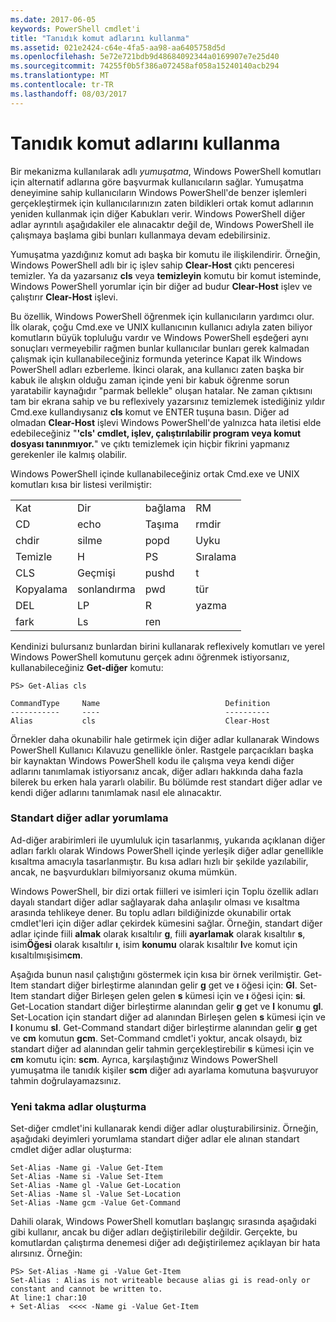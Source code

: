 ```yaml
---
ms.date: 2017-06-05
keywords: PowerShell cmdlet'i
title: "Tanıdık komut adlarını kullanma"
ms.assetid: 021e2424-c64e-4fa5-aa98-aa6405758d5d
ms.openlocfilehash: 5e72e721bdb9d48684092344a0169907e7e25d40
ms.sourcegitcommit: 74255f0b5f386a072458af058a15240140acb294
ms.translationtype: MT
ms.contentlocale: tr-TR
ms.lasthandoff: 08/03/2017
---
```

# <a name="using-familiar-command-names"></a>Tanıdık komut adlarını kullanma
Bir mekanizma kullanılarak adlı *yumuşatma*, Windows PowerShell komutları için alternatif adlarına göre başvurmak kullanıcıların sağlar. Yumuşatma deneyimine sahip kullanıcıların Windows PowerShell'de benzer işlemleri gerçekleştirmek için kullanıcılarınızın zaten bildikleri ortak komut adlarının yeniden kullanmak için diğer Kabukları verir. Windows PowerShell diğer adlar ayrıntılı aşağıdakiler ele alınacaktır değil de, Windows PowerShell ile çalışmaya başlama gibi bunları kullanmaya devam edebilirsiniz.

Yumuşatma yazdığınız komut adı başka bir komutu ile ilişkilendirir. Örneğin, Windows PowerShell adlı bir iç işlev sahip **Clear-Host** çıktı penceresi temizler. Ya da yazarsanız **cls** veya **temizleyin** komutu bir komut isteminde, Windows PowerShell yorumlar için bir diğer ad budur **Clear-Host** işlev ve çalıştırır **Clear-Host** işlevi.

Bu özellik, Windows PowerShell öğrenmek için kullanıcıların yardımcı olur. İlk olarak, çoğu Cmd.exe ve UNIX kullanıcının kullanıcı adıyla zaten biliyor komutların büyük topluluğu vardır ve Windows PowerShell eşdeğeri aynı sonuçları vermeyebilir rağmen bunlar kullanıcılar bunları gerek kalmadan çalışmak için kullanabileceğiniz formunda yeterince Kapat ilk Windows PowerShell adları ezberleme. İkinci olarak, ana kullanıcı zaten başka bir kabuk ile alışkın olduğu zaman içinde yeni bir kabuk öğrenme sorun yaratabilir kaynağıdır "parmak bellekle" oluşan hatalar. Ne zaman çıktısını tam bir ekrana sahip ve bu reflexively yazarsınız temizlemek istediğiniz yıldır Cmd.exe kullandıysanız **cls** komut ve ENTER tuşuna basın. Diğer ad olmadan **Clear-Host** işlevi Windows PowerShell'de yalnızca hata iletisi elde edebileceğiniz "**'cls' cmdlet, işlev, çalıştırılabilir program veya komut dosyası tanınmıyor.**" ve çıktı temizlemek için hiçbir fikrini yapmanız gerekenler ile kalmış olabilir.

Windows PowerShell içinde kullanabileceğiniz ortak Cmd.exe ve UNIX komutları kısa bir listesi verilmiştir:

|||||
|-|-|-|-|
|Kat|Dir|bağlama|RM|
|CD|echo|Taşıma|rmdir|
|chdir|silme|popd|Uyku|
|Temizle|H|PS|Sıralama|
|CLS|Geçmişi|pushd|t|
|Kopyalama|sonlandırma|pwd|tür|
|DEL|LP|R|yazma|
|fark|Ls|ren||

Kendinizi bulursanız bunlardan birini kullanarak reflexively komutları ve yerel Windows PowerShell komutunu gerçek adını öğrenmek istiyorsanız, kullanabileceğiniz **Get-diğer** komutu:

```
PS> Get-Alias cls

CommandType     Name                            Definition
-----------     ----                            ----------
Alias           cls                             Clear-Host
```

Örnekler daha okunabilir hale getirmek için diğer adlar kullanarak Windows PowerShell Kullanıcı Kılavuzu genellikle önler. Rastgele parçacıkları başka bir kaynaktan Windows PowerShell kodu ile çalışma veya kendi diğer adlarını tanımlamak istiyorsanız ancak, diğer adları hakkında daha fazla bilerek bu erken hala yararlı olabilir. Bu bölümde rest standart diğer adlar ve kendi diğer adlarını tanımlamak nasıl ele alınacaktır.

### <a name="interpreting-standard-aliases"></a>Standart diğer adlar yorumlama
Ad-diğer arabirimleri ile uyumluluk için tasarlanmış, yukarıda açıklanan diğer adları farklı olarak Windows PowerShell içinde yerleşik diğer adlar genellikle kısaltma amacıyla tasarlanmıştır. Bu kısa adları hızlı bir şekilde yazılabilir, ancak, ne başvurdukları bilmiyorsanız okuma mümkün.

Windows PowerShell, bir dizi ortak fiilleri ve isimleri için Toplu özellik adları dayalı standart diğer adlar sağlayarak daha anlaşılır olması ve kısaltma arasında tehlikeye dener. Bu toplu adları bildiğinizde okunabilir ortak cmdlet'leri için diğer adlar çekirdek kümesini sağlar. Örneğin, standart diğer adlar içinde fiili **almak** olarak kısaltılır **g**, fiili **ayarlamak** olarak kısaltılır **s**, isim**Öğesi** olarak kısaltılır **ı**, isim **konumu** olarak kısaltılır **l**ve komut için kısaltılmışisim**cm**.

Aşağıda bunun nasıl çalıştığını göstermek için kısa bir örnek verilmiştir. Get-Item standart diğer birleştirme alanından gelir **g** get ve **ı** öğesi için: **GI**. Set-Item standart diğer Birleşen gelen gelen **s** kümesi için ve **ı** öğesi için: **si**. Get-Location standart diğer birleştirme alanından gelir **g** get ve **l** konumu **gl**. Set-Location için standart diğer ad alanından Birleşen gelen **s** kümesi için ve **l** konumu **sl**. Get-Command standart diğer birleştirme alanından gelir **g** get ve **cm** komutun **gcm**. Set-Command cmdlet'i yoktur, ancak olsaydı, biz standart diğer ad alanından gelir tahmin gerçekleştirebilir **s** kümesi için ve **cm** komutu için: **scm**. Ayrıca, karşılaştığınız Windows PowerShell yumuşatma ile tanıdık kişiler **scm** diğer adı ayarlama komutuna başvuruyor tahmin doğrulayamazsınız.

### <a name="creating-new-aliases"></a>Yeni takma adlar oluşturma
Set-diğer cmdlet'ini kullanarak kendi diğer adlar oluşturabilirsiniz. Örneğin, aşağıdaki deyimleri yorumlama standart diğer adlar ele alınan standart cmdlet diğer adlar oluşturma:

```
Set-Alias -Name gi -Value Get-Item
Set-Alias -Name si -Value Set-Item
Set-Alias -Name gl -Value Get-Location
Set-Alias -Name sl -Value Set-Location
Set-Alias -Name gcm -Value Get-Command
```

Dahili olarak, Windows PowerShell komutları başlangıç sırasında aşağıdaki gibi kullanır, ancak bu diğer adları değiştirilebilir değildir. Gerçekte, bu komutlardan çalıştırma denemesi diğer adı değiştirilemez açıklayan bir hata alırsınız. Örneğin:

```
PS> Set-Alias -Name gi -Value Get-Item
Set-Alias : Alias is not writeable because alias gi is read-only or constant and cannot be written to.
At line:1 char:10
+ Set-Alias  <<<< -Name gi -Value Get-Item
```

